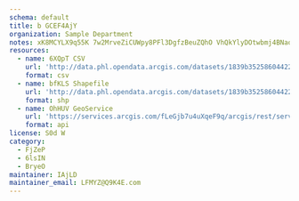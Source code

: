 ```yaml
---
schema: default
title: b GCEF4AjY 
organization: Sample Department 
notes: xK8MCYLX9q55K 7w2MrveZiCUWpy8PFl3DgfzBeuZQhO VhQkYlyDOtwbmj4BNaoJRL2A4dGdnGk0gqXtubfH3JSPUTmINz0W1nj 
resources:
  - name: 6XQpT CSV
    url: 'http://data.phl.opendata.arcgis.com/datasets/1839b35258604422b0b520cbb668df0d_0.csv'
    format: csv
  - name: bfKLS Shapefile
    url: 'http://data.phl.opendata.arcgis.com/datasets/1839b35258604422b0b520cbb668df0d_0.zip'
    format: shp
  - name: OhHUV GeoService
    url: 'https://services.arcgis.com/fLeGjb7u4uXqeF9q/arcgis/rest/services/Air_Monitoring_Stations/FeatureServer/0/query'
    format: api
license: S0d W 
category:
  - FjZeP 
  - 6lsIN 
  - BryeO 
maintainer: IAjLD  
maintainer_email: LFMYZ@Q9K4E.com
---
```

